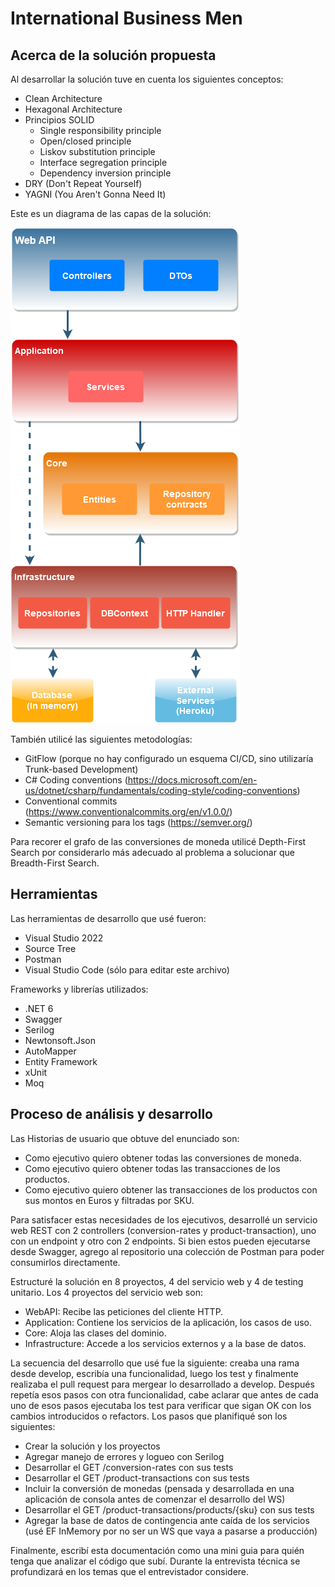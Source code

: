 # **International Business Men**

## **Acerca de la solución propuesta**

Al desarrollar la solución tuve en cuenta los siguientes conceptos:

- Clean Architecture
- Hexagonal Architecture
- Principios SOLID
  - Single responsibility principle
  - Open/closed principle
  - Liskov substitution principle
  - Interface segregation principle
  - Dependency inversion principle
- DRY (Don't Repeat Yourself)
- YAGNI (You Aren't Gonna Need It)

Este es un diagrama de las capas de la solución:

![Diagrama](GNB.IBM.png)

También utilicé las siguientes metodologías:

- GitFlow (porque no hay configurado un esquema CI/CD, sino utilizaría Trunk-based Development)
- C# Coding conventions (https://docs.microsoft.com/en-us/dotnet/csharp/fundamentals/coding-style/coding-conventions)
- Conventional commits (https://www.conventionalcommits.org/en/v1.0.0/)
- Semantic versioning para los tags (https://semver.org/)

Para recorer el grafo de las conversiones de moneda utilicé Depth-First Search por considerarlo más adecuado al problema a solucionar que Breadth-First Search.

## **Herramientas**

Las herramientas de desarrollo que usé fueron:

- Visual Studio 2022
- Source Tree
- Postman
- Visual Studio Code (sólo para editar este archivo)

Frameworks y librerías utilizados:

- .NET 6
- Swagger
- Serilog
- Newtonsoft.Json
- AutoMapper
- Entity Framework
- xUnit
- Moq

## **Proceso de análisis y desarrollo**

Las Historias de usuario que obtuve del enunciado son:

- Como ejecutivo quiero obtener todas las conversiones de moneda.
- Como ejecutivo quiero obtener todas las transacciones de los productos.
- Como ejecutivo quiero obtener las transacciones de los productos con sus montos en Euros y filtradas por SKU.

Para satisfacer estas necesidades de los ejecutivos, desarrollé un servicio web REST con 2 controllers (conversion-rates y product-transaction), uno con un endpoint y otro con 2 endpoints.
Si bien estos pueden ejecutarse desde Swagger, agrego al repositorio una colección de Postman para poder consumirlos directamente.

Estructuré la solución en 8 proyectos, 4 del servicio web y 4 de testing unitario.
Los 4 proyectos del servicio web son:

- WebAPI: Recibe las peticiones del cliente HTTP.
- Application: Contiene los servicios de la aplicación, los casos de uso.
- Core: Aloja las clases del dominio.
- Infrastructure: Accede a los servicios externos y a la base de datos.

La secuencia del desarrollo que usé fue la siguiente: creaba una rama desde develop, escribía una funcionalidad, luego los test y finalmente realizaba el pull request para mergear lo desarrollado a develop. Después repetía esos pasos con otra funcionalidad, cabe aclarar que antes de cada uno de esos pasos ejecutaba los test para verificar que sigan OK con los cambios introducidos o refactors.
Los pasos que planifiqué son los siguientes:

- Crear la solución y los proyectos
- Agregar manejo de errores y logueo con Serilog
- Desarrollar el GET /conversion-rates con sus tests
- Desarrollar el GET /product-transactions con sus tests
- Incluir la conversión de monedas (pensada y desarrollada en una aplicación de consola antes de comenzar el desarrollo del WS)
- Desarrollar el GET /product-transactions/products/{sku} con sus tests
- Agregar la base de datos de contingencia ante caída de los servicios (usé EF InMemory por no ser un WS que vaya a pasarse a producción)

Finalmente, escribí esta documentación como una mini guia para quién tenga que analizar el código que subí. Durante la entrevista técnica se profundizará en los temas que el entrevistador considere.
